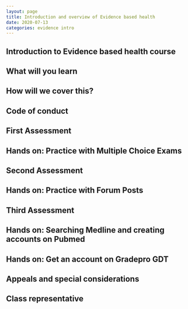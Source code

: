 ```yaml
---
layout: page
title: Introduction and overview of Evidence based health
date: 2020-07-13
categories: evidence intro
---
```


## Introduction to Evidence based health course

## What will you learn

## How will we cover this?

## Code of conduct

## First Assessment

## Hands on: Practice with Multiple Choice Exams

## Second Assessment 

## Hands on: Practice with Forum Posts

## Third Assessment

## Hands on: Searching Medline and creating accounts on Pubmed

## Hands on: Get an account on Gradepro GDT

## Appeals and special considerations

## Class representative


